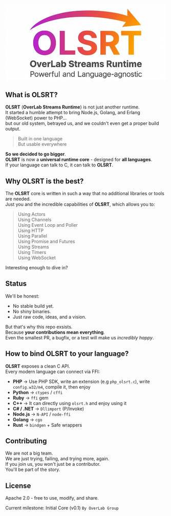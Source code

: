 ![OLSRT Logo](assets/OLSRT.png)

## What is OLSRT?
**OLSRT** (**OverLab Streams Runtime**) is not just another runtime.<br/>
It started a humble attempt to bring Node.js, Golang, and Erlang (WebSocket) power to PHP...<br/>
but our old system, betrayed us, and we couldn't even get a proper build output.

> Built in one language</br>
> But usable everywhere

**So we decided to go bigger**.<br/>
**OLSRT** is now a **universal runtime core** - designed for **all languages**.<br/>
If your language can talk to C, it can talk to **OLSRT**.

## Why **OLSRT** is the best?
The **OLSRT** core is written in such a way that no additional libraries or tools are needed.<br/>
Just you and the incredible capabilities of **OLSRT**, which allows you to:
> Using Actors</br>
> Using Channels</br>
> Using Event Loop and Poller</br>
> Using HTTP</br>
> Using Parallel</br>
> Using Promise and Futures</br>
> Using Streams</br>
> Using Timers</br>
> Using WebSocket

Interesting enough to dive in?

## Status
We'll be honest:
-  No stable build yet.
-  No shiny binaries.
-  Just raw code, ideas, and a vision.

But that's why this repo exsists.<br/>
Because **your contributions mean everything**.<br/>
Even the smallest PR, a bugfix, or a test will make us *incredibly happy*.

## How to bind OLSRT to your language?
**OLSRT** exposes a clean C API.<br/>
Every modern language can connect via FFI:
-  **PHP** -> Use PHP SDK, write an extension (e.g `php_olsrt.c`), write `config.w32/m4`, compile it, then enjoy
-  **Python** -> `ctypes` / `cffi`
-  **Ruby** -> `ffi` gem
-  **C++** -> It can directly using `olsrt.h` and enjoy using it
-  **C# / .NET** -> `Dllimport` (P/Invoke)
-  **Node.js** -> `N-API` / `node-ffi`
-  **Golang** -> `cgo`
-  **Rust** -> `bindgen` + Safe wrappers

## Contributing
We are not a big team.<br/>
We are just trying, failing, and trying more, again.<br/>
If you join us, you won't just be a contributor.<br/>
You'll be part of the story.

## License
Apache 2.0 - free to use, modify, and share.

Current milestone: Initial Core (v0.1)
`By OverLab Group`
